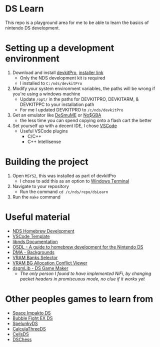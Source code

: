 # DS Learn

This repo is a playground area for me to be able to learn the basics of nintendo DS development.

# Setting up a development environment
1. Download and install [devkitPro](https://devkitpro.org), [installer link](https://github.com/devkitPro/installer/releases/latest)
    - Only the NDS development kit is required
    - I installed to `C:/nds/devkitPro`
2. Modify your system environment variables, the paths will be wrong if you're using a windows machine
    - Update `/opt/` in the paths for DEVKITPRO, DEVKITARM, & DEVKITPPC to your installation path
    - For me I updated DEVKITPRO to `/c/nds/devkitPro`
3. Get an emulator like [DeSmuME](http://desmume.org) or [No$GBA](https://www.nogba.com)
    - the less time you can spend copying onto a flash cart the better
4. Set yourself up with a decent IDE, I chose [VSCode](https://code.visualstudio.com)
    - Useful VSCode plugins
      - C/C++
      - C++ Intellisense

# Building the project
1. Open `MSYS2`, this was installed as part of devkitPro
    - I chose to add this as an option to [Windows Terminal](https://www.msys2.org/docs/terminals)
2. Navigate to your repository
    - Run the command `cd /c/nds/repo/dsLearn`
3. Run the `make` command

# Useful material
- [NDS Homebrew Development](https://github.com/jdriselvato/NDS-Development)
- [VSCode Template](https://github.com/cuibonobo/nds_vscode_template)
- [libnds Documentation](https://libnds.devkitpro.org/index.html)
- [OSDL - A guide to homebrew development for the Nintendo DS](http://osdl.sourceforge.net/main/documentation/misc/nintendo-DS/homebrew-guide/HomebrewForDS.html)
- [DMA - Backgrounds](http://cpp4ds.blogspot.com)
- [VRAM Banks Selector](https://mtheall.com/banks.html#)
- [VRAM BG Allocation Conflict Viewer](https://mtheall.com/vram.html#)
- [dsgmLib - DS Game Maker](https://github.com/CTurt/dsgmLib) 
    - _The only person I found to have implemented NiFi, by changing packet headers in promiscuous mode, no clue if it works yet_

# Other peoples games to learn from
- [Space Impakto DS](http://rel.phatcode.net/index.php?action=contents&item=Space-Impakto-DS)
- [Bubble Fight EX DS](http://rel.phatcode.net/index.php?action=contents&item=Bubble_Fight_EX_DS)
- [SpelunkyDS](https://github.com/dbeef/spelunky-ds)
- [CalculaThreeDS](https://github.com/LiquidFenrir/CalculaThreeDS)
- [CellsDS](https://github.com/clone45/cellsds)
- [DSChess](http://www.vonloesch.de/dschess.html)

